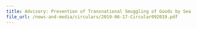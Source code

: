 ```yaml
---
title: Advisory: Prevention of Transnational Smuggling of Goods by Sea
file_url: /news-and-media/circulars/2019-06-17-Circular092019.pdf
---
```

